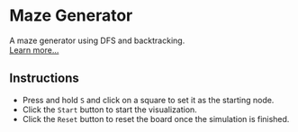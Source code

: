 # Maze Generator
A maze generator using DFS and backtracking.  
[Learn more...](https://en.wikipedia.org/wiki/Maze_generation_algorithm)
## Instructions
- Press and hold `S` and click on a square to set it as the starting node.
- Click the `Start` button to start the visualization.
- Click the `Reset` button to reset the board once the simulation is finished.